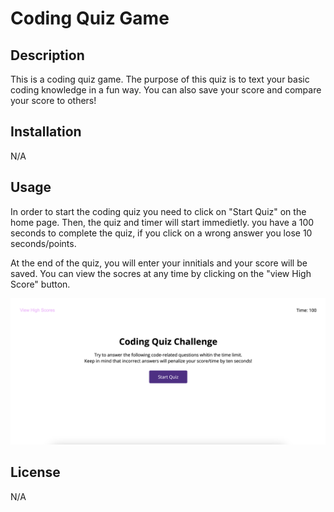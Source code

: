 # Coding Quiz Game

## Description

This is a coding quiz game. The purpose of this quiz is to text your basic coding knowledge in a fun way. You can also save your score and compare your score to others!


## Installation

N/A

## Usage

In order to start the coding quiz you need to click on "Start Quiz" on the home page. Then, the quiz and timer will start immedietly. you have a 100 seconds to complete the quiz, if you click on a wrong answer you lose 10 seconds/points. 

At the end of the quiz, you will enter your innitials and your score will be saved. You can view the socres at any time by clicking on the "view High Score" button. 

![scrrenshot](assets/img/Screenshot%202023-04-25%20at%2011.20.23.png)


## License

N/A

